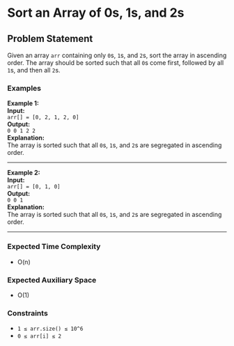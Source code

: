 # Sort an Array of 0s, 1s, and 2s

## Problem Statement

Given an array `arr` containing only `0`s, `1`s, and `2`s, sort the array in ascending order. The array should be sorted such that all `0`s come first, followed by all `1`s, and then all `2`s.

### Examples

**Example 1:**  
**Input:**  
`arr[] = [0, 2, 1, 2, 0]`  
**Output:**  
`0 0 1 2 2`  
**Explanation:**  
The array is sorted such that all `0`s, `1`s, and `2`s are segregated in ascending order.

---

**Example 2:**  
**Input:**  
`arr[] = [0, 1, 0]`  
**Output:**  
`0 0 1`  
**Explanation:**  
The array is sorted such that all `0`s, `1`s, and `2`s are segregated in ascending order.

---

### Expected Time Complexity
- O(n)

### Expected Auxiliary Space
- O(1)

### Constraints
- `1 ≤ arr.size() ≤ 10^6`
- `0 ≤ arr[i] ≤ 2`